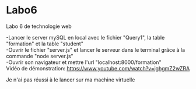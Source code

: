 # Labo6
Labo 6 de technologie web

-Lancer le server mySQL en local avec le fichier "Query1", la table "formation" et la table "student"  
-Ouvrir le fichier "server.js" et lancer le serveur dans le terminal grâce à la commande "node server.js"  
-Ouvrir son navigateur et mettre l'url "localhost:8000/formation"  
Vidéo de démonstration: https://www.youtube.com/watch?v=ighgmZ2wZRA

Je n'ai pas réussi à le lancer sur ma machine virtuelle
